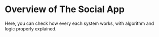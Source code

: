 # Overview of The Social App

Here, you can check how every each system works, with algorithm and logic properly explained.
